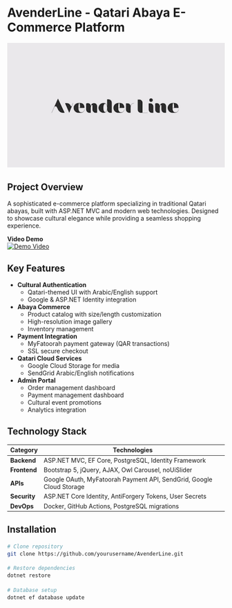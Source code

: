 # AvenderLine - Qatari Abaya E-Commerce Platform

![AvenderLine Logo](LavenderLine/media/avenderline.png) 

## Project Overview
A sophisticated e-commerce platform specializing in traditional Qatari abayas, built with ASP.NET MVC and modern web technologies. Designed to showcase cultural elegance while providing a seamless shopping experience.

**Video Demo**  
[![Demo Video](./media/video-preview.jpg)](https://drive.google.com/file/d/1d-GRqKu6O5isv5qzY6csyF522g6HUfH3/view?usp=sharing)

## Key Features
- **Cultural Authentication**  
  - Qatari-themed UI with Arabic/English support
  - Google & ASP.NET Identity integration
- **Abaya Commerce**
  - Product catalog with size/length customization
  - High-resolution image gallery
  - Inventory management
- **Payment Integration**
  - MyFatoorah payment gateway (QAR transactions)
  - SSL secure checkout
- **Qatari Cloud Services**
  - Google Cloud Storage for media
  - SendGrid Arabic/English notifications
- **Admin Portal**
  - Order management dashboard
  - Payment management dashboard
  - Cultural event promotions
  - Analytics integration

## Technology Stack
| Category          | Technologies                                                                 |
|-------------------|------------------------------------------------------------------------------|
| **Backend**       | ASP.NET MVC, EF Core, PostgreSQL, Identity Framework                        |
| **Frontend**      | Bootstrap 5, jQuery, AJAX, Owl Carousel, noUiSlider                         |
| **APIs**          | Google OAuth, MyFatoorah Payment API, SendGrid, Google Cloud Storage        |
| **Security**      | ASP.NET Core Identity, AntiForgery Tokens, User Secrets                      |
| **DevOps**        | Docker, GitHub Actions, PostgreSQL migrations                               |

## Installation
```bash
# Clone repository
git clone https://github.com/yourusername/AvenderLine.git

# Restore dependencies
dotnet restore

# Database setup
dotnet ef database update
